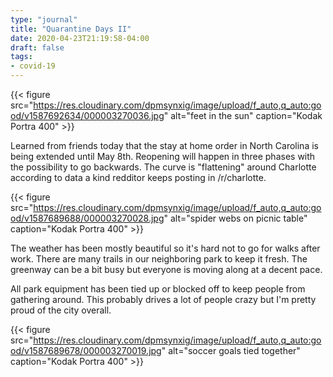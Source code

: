 ```yaml
---
type: "journal"
title: "Quarantine Days II"
date: 2020-04-23T21:19:58-04:00
draft: false
tags:
- covid-19
---
```


{{< figure src="https://res.cloudinary.com/dpmsynxig/image/upload/f_auto,q_auto:good/v1587692634/000003270036.jpg" alt="feet in the sun" caption="Kodak Portra 400" >}}

Learned from friends today that the stay at home order in North Carolina is being extended until May 8th. Reopening will happen in three phases with the possibility to go backwards. The curve is "flattening" around Charlotte according to data a kind redditor keeps posting in /r/charlotte.

{{< figure src="https://res.cloudinary.com/dpmsynxig/image/upload/f_auto,q_auto:good/v1587689688/000003270028.jpg" alt="spider webs on picnic table" caption="Kodak Portra 400" >}}

The weather has been mostly beautiful so it's hard not to go for walks after work. There are many trails in our neighboring park to keep it fresh. The greenway can be a bit busy but everyone is moving along at a decent pace.

All park equipment has been tied up or blocked off to keep people from gathering around. This probably drives a lot of people crazy but I'm pretty proud of the city overall.

{{< figure src="https://res.cloudinary.com/dpmsynxig/image/upload/f_auto,q_auto:good/v1587689678/000003270019.jpg" alt="soccer goals tied together" caption="Kodak Portra 400" >}}


